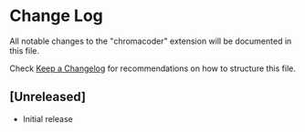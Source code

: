 # Change Log
All notable changes to the "chromacoder" extension will be documented in this file.

Check [Keep a Changelog](http://keepachangelog.com/) for recommendations on how to structure this file.

## [Unreleased]
- Initial release